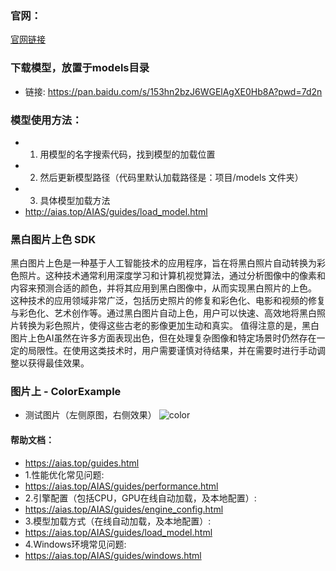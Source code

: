 ### 官网：
[官网链接](https://www.aias.top/)

### 下载模型，放置于models目录
- 链接: https://pan.baidu.com/s/153hn2bzJ6WGElAgXE0Hb8A?pwd=7d2n

### 模型使用方法：
- 1. 用模型的名字搜索代码，找到模型的加载位置
- 2. 然后更新模型路径（代码里默认加载路径是：项目/models 文件夹）
- 3. 具体模型加载方法
- http://aias.top/AIAS/guides/load_model.html


### 黑白图片上色 SDK
黑白图片上色是一种基于人工智能技术的应用程序，旨在将黑白照片自动转换为彩色照片。这种技术通常利用深度学习和计算机视觉算法，通过分析图像中的像素和内容来预测合适的颜色，并将其应用到黑白图像中，从而实现黑白照片的上色。
这种技术的应用领域非常广泛，包括历史照片的修复和彩色化、电影和视频的修复与彩色化、艺术创作等。通过黑白图片自动上色，用户可以快速、高效地将黑白照片转换为彩色照片，使得这些古老的影像更加生动和真实。
值得注意的是，黑白图片上色AI虽然在许多方面表现出色，但在处理复杂图像和特定场景时仍然存在一定的局限性。在使用这类技术时，用户需要谨慎对待结果，并在需要时进行手动调整以获得最佳效果。


### 图片上 - ColorExample
- 测试图片（左侧原图，右侧效果）
  ![color](https://aias-home.oss-cn-beijing.aliyuncs.com/products/cv/image_colorization_sdk/color.png)




#### 帮助文档：
- https://aias.top/guides.html
- 1.性能优化常见问题:
- https://aias.top/AIAS/guides/performance.html
- 2.引擎配置（包括CPU，GPU在线自动加载，及本地配置）:
- https://aias.top/AIAS/guides/engine_config.html
- 3.模型加载方式（在线自动加载，及本地配置）:
- https://aias.top/AIAS/guides/load_model.html
- 4.Windows环境常见问题:
- https://aias.top/AIAS/guides/windows.html